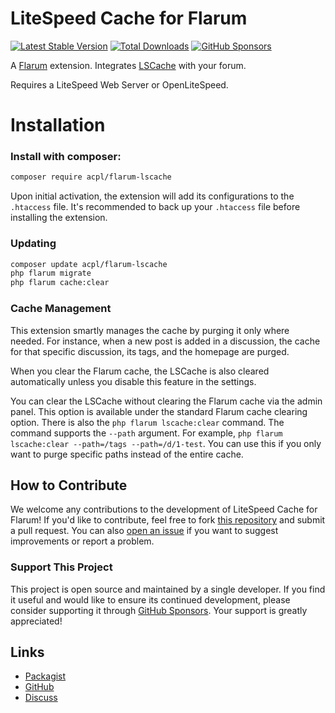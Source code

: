 # LiteSpeed Cache for Flarum


[![Latest Stable Version](https://img.shields.io/packagist/v/acpl/flarum-lscache)](https://packagist.org/packages/acpl/flarum-lscache) [![Total Downloads](https://img.shields.io/packagist/dt/acpl/flarum-lscache.svg)](https://packagist.org/packages/acpl/flarum-lscache) [![GitHub Sponsors](https://img.shields.io/badge/Donate-%E2%9D%A4-%23db61a2.svg?&logo=github&logoColor=white&labelColor=181717)](https://github.com/android-com-pl/flarum-lscache?sponsor=1)

A [Flarum](http://flarum.org) extension. Integrates [LSCache](https://lscache.io/) with your forum.

Requires a LiteSpeed Web Server or OpenLiteSpeed.

# Installation

### Install with composer:

```sh
composer require acpl/flarum-lscache
```

Upon initial activation, the extension will add its configurations to the `.htaccess` file.
It's recommended to back up your `.htaccess` file before installing the extension.

### Updating

```sh
composer update acpl/flarum-lscache
php flarum migrate
php flarum cache:clear
```

### Cache Management

This extension smartly manages the cache by purging it only where needed. For instance, when a new post is added in a discussion, the cache for that specific discussion, its tags, and the homepage are purged.

When you clear the Flarum cache, the LSCache is also cleared automatically unless you disable this feature in the settings.

You can clear the LSCache without clearing the Flarum cache via the admin panel. This option is available under the standard Flarum cache clearing option. There is also the `php flarum lscache:clear` command. The command supports the `--path` argument. For example, `php flarum lscache:clear --path=/tags --path=/d/1-test`. You can use this if you only want to purge specific paths instead of the entire cache.

## How to Contribute

We welcome any contributions to the development of LiteSpeed Cache for Flarum!
If you'd like to contribute, feel free to fork [this repository](https://github.com/android-com-pl/flarum-lscache) and submit a pull request.
You can also [open an issue](https://github.com/android-com-pl/flarum-lscache/issues) if you want to suggest improvements or report a problem.

### Support This Project

This project is open source and maintained by a single developer.
If you find it useful and would like to ensure its continued development, please consider supporting it through [GitHub Sponsors](https://github.com/android-com-pl/flarum-lscache?sponsor=1).
Your support is greatly appreciated!

## Links

- [Packagist](https://packagist.org/packages/acpl/flarum-lscache)
- [GitHub](https://github.com/android-com-pl/flarum-lscache)
- [Discuss](https://discuss.flarum.org/d/29475)
